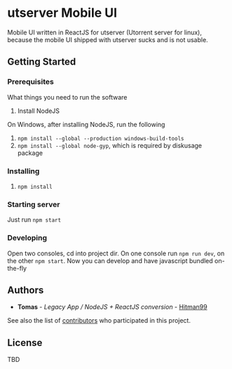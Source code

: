 # utserver Mobile UI

Mobile UI written in ReactJS for utserver (Utorrent server for linux), because the mobile UI 
shipped with utserver sucks and is not usable. 

## Getting Started


### Prerequisites

What things you need to run the software

1. Install NodeJS

On Windows, after installing NodeJS, run the following

1. `npm install --global --production windows-build-tools`
2. `npm install --global node-gyp`, which is required by diskusage package


### Installing

1. `npm install`


### Starting server
Just run `npm start`

### Developing
Open two consoles, cd into project dir. On one console run `npm run dev`, on the other `npm start`. 
Now you can develop and have javascript bundled on-the-fly

## Authors

* **Tomas** - *Legacy App / NodeJS + ReactJS conversion* - [Hitman99](https://github.com/hitman99)

See also the list of [contributors](https://github.com/your/project/contributors) who participated in this project.

## License

TBD

